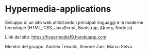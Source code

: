 # Hypermedia-applications
Sviluppo di un sito web utilizzando i principali linguaggi e le moderne tecnologie (HTML, CSS, JavaScript, Bootstrap, jQuery, Node.js)

Link del sito: https://hypermedia19.herokuapp.com

Membri del gruppo:
Andrea Tresoldi,
Simone Zani,
Marco Selva
